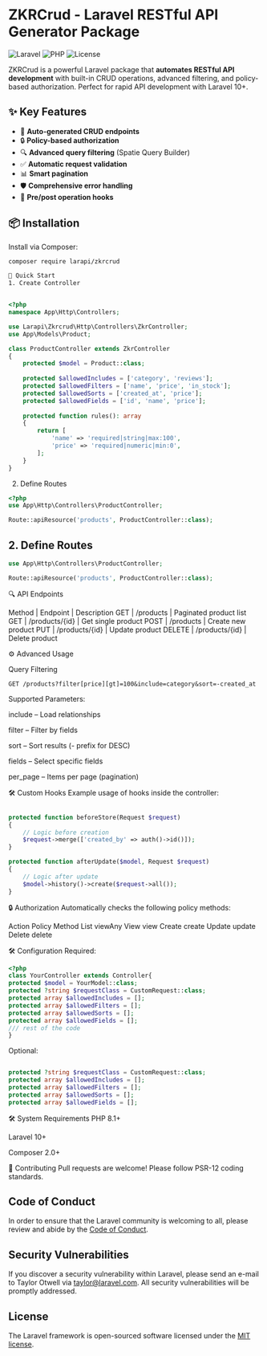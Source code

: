 # ZKRCrud - Laravel RESTful API Generator Package

![Laravel](https://img.shields.io/badge/Laravel-FF2D20?style=for-the-badge&logo=laravel&logoColor=white)
![PHP](https://img.shields.io/badge/PHP-777BB4?style=for-the-badge&logo=php&logoColor=white)
![License](https://img.shields.io/packagist/l/larapi/zkrcrud?style=for-the-badge)

ZKRCrud is a powerful Laravel package that **automates RESTful API development** with built-in CRUD operations, advanced filtering, and policy-based authorization. Perfect for rapid API development with Laravel 10+.

## ✨ Key Features

- 🚀 **Auto-generated CRUD endpoints**
- 🔒 **Policy-based authorization**
- 🔍 **Advanced query filtering** (Spatie Query Builder)
- ✅ **Automatic request validation**
- 📊 **Smart pagination**
- 🛡️ **Comprehensive error handling**
- 🔄 **Pre/post operation hooks**

## 📦 Installation

Install via Composer:

```bash
composer require larapi/zkrcrud

🚀 Quick Start
1. Create Controller
```
```php

<?php 
namespace App\Http\Controllers;

use Larapi\Zkrcrud\Http\Controllers\ZkrController;
use App\Models\Product;

class ProductController extends ZkrController
{
    protected $model = Product::class;
    
    protected $allowedIncludes = ['category', 'reviews'];
    protected $allowedFilters = ['name', 'price', 'in_stock'];
    protected $allowedSorts = ['created_at', 'price'];
    protected $allowedFields = ['id', 'name', 'price'];
    
    protected function rules(): array
    {
        return [
            'name' => 'required|string|max:100',
            'price' => 'required|numeric|min:0',
        ];
    }
}
```
2. Define Routes

```php
<?php
use App\Http\Controllers\ProductController;

Route::apiResource('products', ProductController::class);
```

## 2. Define Routes

```php
use App\Http\Controllers\ProductController;

Route::apiResource('products', ProductController::class);
```

🔍 API Endpoints

Method | Endpoint | Description
GET | /products | Paginated product list
GET | /products/{id} | Get single product
POST | /products | Create new product
PUT | /products/{id} | Update product
DELETE | /products/{id} | Delete product

⚙️ Advanced Usage

Query Filtering

```http
GET /products?filter[price][gt]=100&include=category&sort=-created_at
```

Supported Parameters:

include – Load relationships

filter – Filter by fields

sort – Sort results (- prefix for DESC)

fields – Select specific fields

per_page – Items per page (pagination)

🛠️ Custom Hooks
Example usage of hooks inside the controller:

```php

protected function beforeStore(Request $request)
{
    // Logic before creation
    $request->merge(['created_by' => auth()->id()]);
}

protected function afterUpdate($model, Request $request)
{
    // Logic after update
    $model->history()->create($request->all());
}
```

🔒 Authorization
Automatically checks the following policy methods:


Action	Policy Method
List	viewAny
View	view
Create	create
Update	update
Delete	delete

🛠️ Configuration
Required:

```php
<?php
class YourController extends Controller{
protected $model = YourModel::class;
protected ?string $requestClass = CustomRequest::class;
protected array $allowedIncludes = [];
protected array $allowedFilters = [];
protected array $allowedSorts = [];
protected array $allowedFields = [];
/// rest of the code
}
```

Optional:
```php

protected ?string $requestClass = CustomRequest::class;
protected array $allowedIncludes = [];
protected array $allowedFilters = [];
protected array $allowedSorts = [];
protected array $allowedFields = [];
```
🛠️ System Requirements
PHP 8.1+

Laravel 10+

Composer 2.0+


🤝 Contributing
Pull requests are welcome!
Please follow PSR-12 coding standards.


## Code of Conduct

In order to ensure that the Laravel community is welcoming to all, please review and abide by the [Code of Conduct](https://laravel.com/docs/contributions#code-of-conduct).

## Security Vulnerabilities

If you discover a security vulnerability within Laravel, please send an e-mail to Taylor Otwell via [taylor@laravel.com](mailto:taylor@laravel.com). All security vulnerabilities will be promptly addressed.

## License

The Laravel framework is open-sourced software licensed under the [MIT license](https://opensource.org/licenses/MIT).


